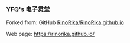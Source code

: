### YFQ's 电子灵堂

Forked from: GitHub [RinoRika/RinoRika.github.io](https://github.com/RinoRika/RinoRika.github.io)

Web page: https://rinorika.github.io/